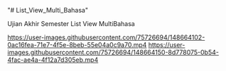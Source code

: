
"# List_View_Multi_Bahasa" 

Ujian Akhir Semester List View MultiBahasa 










https://user-images.githubusercontent.com/75726694/148664102-0ac16fea-71e7-4f5e-8beb-55e04a0c9a70.mp4      https://user-images.githubusercontent.com/75726694/148664150-8d778075-0b54-4fac-ae4a-4f12a7d305eb.mp4

